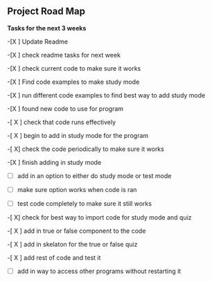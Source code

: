 <h2>Project Road Map</h2>



**Tasks for the next 3 weeks**

-[X ] Update Readme

-[X ] check readme tasks for next week

-[X ] check current code to make sure it works

-[X ] Find code examples to make study mode 

-[X ] run different code examples to find best way to add study mode

-[X ] found new code to use for program

-[ X ] check that code runs effectively

-[ X ] begin to add in study mode for the program

-[ X] check the code periodically to make sure it works

-[X ] finish adding in study mode 

-[ ] add in an option to either do study mode or test mode

-[ ] make sure option works when code is ran

-[ ] test code completely to make sure it still works

-[ X] check for best way to import code for study mode and quiz

-[ X ] add in true or false component to the code

-[ X ] add in skelaton for the true or false quiz

-[ X ] add rest of code and test it

-[ ] add in way to access other programs without restarting it


